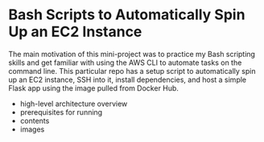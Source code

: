 # Bash Scripts to Automatically Spin Up an EC2 Instance

The main motivation of this mini-project was to practice my Bash scripting
skills and get familiar with using the AWS CLI to automate tasks on the command
line. This particular repo has a setup script to automatically spin up an EC2
instance, SSH into it, install dependencies, and host a simple Flask app using
the image pulled from Docker Hub.

- high-level architecture overview
- prerequisites for running
- contents
- images
